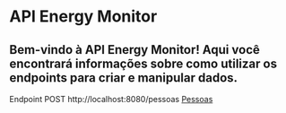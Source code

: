 # API Energy Monitor
## Bem-vindo à API Energy Monitor! Aqui você encontrará informações sobre como utilizar os endpoints para criar e manipular dados.

Endpoint
POST http://localhost:8080/pessoas
[Pessoas](src/PESSOA.md)